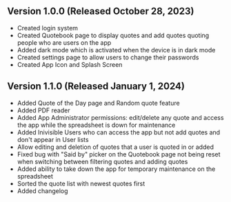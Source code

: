 ﻿## Version 1.0.0 (Released October 28, 2023)
- Created login system
- Created Quotebook page to display quotes and add quotes quoting people who are users on the app
- Added dark mode which is activated when the device is in dark mode
- Created settings page to allow users to change their passwords
- Created App Icon and Splash Screen

## Version 1.1.0 (Released January 1, 2024)
- Added Quote of the Day page and Random quote feature
- Added PDF reader
- Added App Administrator permissions: edit/delete any quote and access the app while the spreadsheet is down for maintenance
- Added Inivisible Users who can access the app but not add quotes and don't appear in User lists
- Allow editing and deletion of quotes that a user is quoted in or added
- Fixed bug with "Said by" picker on the Quotebook page not being reset when switching between filtering quotes and adding quotes
- Added ability to take down the app for temporary maintenance on the spreadsheet
- Sorted the quote list with newest quotes first
- Added changelog